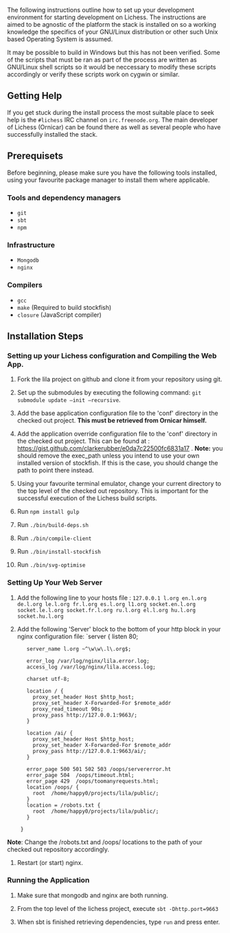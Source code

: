 The following instructions outline how to set up your development environment for starting development on Lichess. The instructions are aimed to be agnostic of the platform the stack is installed on so a working knowledge the specifics of your GNU/Linux distribution or other such Unix based Operating System is assumed. 

It may be possible to build in Windows but this has not been verified. Some of the scripts that must be ran as part of the process are written as GNU/Linux shell scripts so it would be neccessary to modify these scripts accordingly or verify these scripts work on cygwin or similar.

## Getting Help
If you get stuck during the install process the most suitable place to seek help is the `#lichess` IRC channel on `irc.freenode.org`. The main developer of Lichess (Ornicar) can be found there as well as several people who have successfully installed the stack.

## Prerequisets

Before beginning, please make sure you have the following tools installed, using your favourite package manager to install them where applicable.

### Tools and dependency managers
* `git`
* `sbt`
* `npm`

### Infrastructure
* `Mongodb`
* `nginx`

### Compilers
* `gcc` 
* `make` (Required to build stockfish)
* `closure` (JavaScript compiler)

## Installation Steps
### Setting up your Lichess configuration and Compiling the Web App.
1. Fork the lila project on github and clone it from your repository using git.

1. Set up the submodules by executing the following command: `git submodule update –init –recursive`.

1. Add the base application configuration file to the 'conf' directory in the checked out project. **This must be retrieved from Ornicar himself.**

1. Add the application override configuration file to the 'conf' directory in the checked out project. This can be found at : https://gist.github.com/clarkerubber/e0da7c22500fc6831a17 . **Note:** you should remove the exec_path unless you intend to use your own installed version of stockfish. If this is the case, you should change the path to point there instead.

1. Using your favourite terminal emulator, change your current directory to the top level of the checked out repository. This is important for the successful execution of the Lichess build scripts.

1. Run `npm install gulp`

1. Run `./bin/build-deps.sh`

1. Run `./bin/compile-client`

1. Run `./bin/install-stockfish`

1. Run `./bin/svg-optimise`

### Setting Up Your Web Server

1. Add the following line to your hosts file :
`127.0.0.1 l.org en.l.org de.l.org le.l.org fr.l.org es.l.org l1.org socket.en.l.org socket.le.l.org socket.fr.l.org ru.l.org el.l.org hu.l.org socket.hu.l.org`

1. Add the following 'Server' block to the bottom of your http block in your nginx configuration file: 
`server {
          listen 80;

          server_name l.org ~^\w\w\.l\.org$;

          error_log /var/log/nginx/lila.error.log;
          access_log /var/log/nginx/lila.access.log;

          charset utf-8;

          location / {
            proxy_set_header Host $http_host;
            proxy_set_header X-Forwarded-For $remote_addr
            proxy_read_timeout 90s;
            proxy_pass http://127.0.0.1:9663/;
          }

          location /ai/ {
            proxy_set_header Host $http_host;
            proxy_set_header X-Forwarded-For $remote_addr
            proxy_pass http://127.0.0.1:9663/ai/;
          }

          error_page 500 501 502 503 /oops/servererror.ht
          error_page 504  /oops/timeout.html;
          error_page 429  /oops/toomanyrequests.html;
          location /oops/ {
            root  /home/happy0/projects/lila/public/;
          }
          location = /robots.txt {
            root  /home/happy0/projects/lila/public/;
          }

        }

**Note**: Change the /robots.txt and /oops/ locations to the path of your checked out repository accordingly.

1. Restart (or start) nginx.

### Running the Application

1. Make sure that mongodb and nginx are both running.

1. From the top level of the lichess project, execute `sbt -Dhttp.port=9663`

1. When sbt is finished retrieving dependencies, type `run` and press enter.
 
